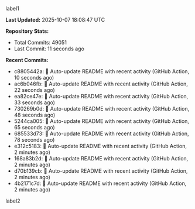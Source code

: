 
label1 
<!-- ACTIVITY_START -->
**Last Updated:** 2025-10-07 18:08:47 UTC

**Repository Stats:**
- Total Commits: 49051
- Last Commit: 11 seconds ago

**Recent Commits:**
- c8805442a: 🤖 Auto-update README with recent activity (GitHub Action, 10 seconds ago)
- ac6b046fb: 🤖 Auto-update README with recent activity (GitHub Action, 22 seconds ago)
- ea82ce47e: 🤖 Auto-update README with recent activity (GitHub Action, 33 seconds ago)
- 730269b0d: 🤖 Auto-update README with recent activity (GitHub Action, 48 seconds ago)
- 5244ca005: 🤖 Auto-update README with recent activity (GitHub Action, 65 seconds ago)
- 685533d73: 🤖 Auto-update README with recent activity (GitHub Action, 78 seconds ago)
- e312c5183: 🤖 Auto-update README with recent activity (GitHub Action, 2 minutes ago)
- 168a83b2d: 🤖 Auto-update README with recent activity (GitHub Action, 2 minutes ago)
- d70b139cb: 🤖 Auto-update README with recent activity (GitHub Action, 2 minutes ago)
- 4b2171c7d: 🤖 Auto-update README with recent activity (GitHub Action, 2 minutes ago)
<!-- ACTIVITY_END -->

label2
